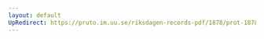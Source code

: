 ```yaml
---
layout: default
UpRedirect: https://pruto.im.uu.se/riksdagen-records-pdf/1878/prot-1878--ak--018/prot-1878--ak--018_015.pdf
---
```


